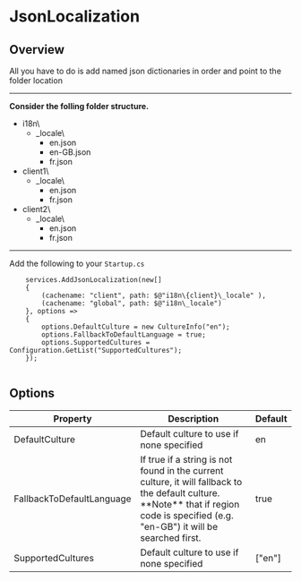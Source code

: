# JsonLocalization
## Overview

All you have to do is add named json dictionaries in order and point to the folder location

---
**Consider the folling folder structure.**

* i18n\
  * _locale\
    - en.json
    - en-GB.json
    - fr.json
* client1\
  * _locale\
     - en.json
     - fr.json
* client2\
  * _locale\
    - en.json
    - fr.json
--- 

Add the following to your `Startup.cs`

  
```
    services.AddJsonLocalization(new[]
    {
        (cachename: "client", path: $@"i18n\{client}\_locale" ),
        (cachename: "global", path: $@"i18n\_locale")
    }, options =>
    {
        options.DefaultCulture = new CultureInfo("en");
        options.FallbackToDefaultLanguage = true;
        options.SupportedCultures = Configuration.GetList("SupportedCultures");
    });
            
```

## Options
<table>
<thead>
    <tr>
        <th>Property</th>
        <th>Description</th>
        <th>Default</th>
    </tr>
</thead>
<tbody>
    <tr>
    <td>DefaultCulture</td><td>Default culture to use if none specified</td>
    <td>en</td>
    <tr>
    <td>FallbackToDefaultLanguage</td><td>If true if a string is not found in the current culture, it will fallback to the default culture. **Note** that if region code is specified (e.g. "en-GB") it will be searched first.</td>
    <td>true</td>
    <tr>
    <td>SupportedCultures</td><td>Default culture to use if none specified</td>
    <td>["en"]</td>
</tbody>
</table>
